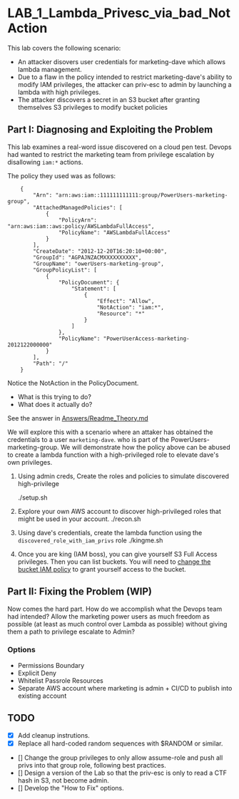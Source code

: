 # LAB_1_Lambda_Privesc_via_bad_NotAction

This lab covers the following scenario:

* An attacker disovers user credentials for marketing-dave which allows lambda management.
* Due to a flaw in the policy intended to restrict marketing-dave's ability to modify IAM privileges, the attacker can priv-esc to admin by launching a lambda with high privileges.
* The attacker discovers a secret in an S3 bucket after granting themselves S3 privileges to modify bucket policies

## Part I: Diagnosing and Exploiting the Problem

This lab examines a real-word issue discovered on a cloud pen test.
Devops had wanted to restrict the marketing team from privilege escalation by disallowing `iam:*` actions.

The policy they used was as follows:

        {
            "Arn": "arn:aws:iam::111111111111:group/PowerUsers-marketing-group",
            "AttachedManagedPolicies": [
                {
                    "PolicyArn": "arn:aws:iam::aws:policy/AWSLambdaFullAccess",
                    "PolicyName": "AWSLambdaFullAccess"
                }
            ],
            "CreateDate": "2012-12-20T16:20:10+00:00",
            "GroupId": "AGPAJNZACMXXXXXXXXXX",
            "GroupName": "owerUsers-marketing-group",
            "GroupPolicyList": [
                {
                    "PolicyDocument": {
                        "Statement": [
                            {
                                "Effect": "Allow",
                                "NotAction": "iam:*",
                                "Resource": "*"
                            }
                        ]
                    },
                    "PolicyName": "PowerUserAccess-marketing-2012122000000"
                }
            ],
            "Path": "/"
        }

Notice the NotAction in the PolicyDocument. 
* What is this trying to do? 
* What does it actually do?

See the answer in [Answers/Readme_Theory.md](Answers/Readme_Theory.md)


We will explore this with a scenario where an attaker has obtained the credentials to a user `marketing-dave`.
who is part of the PowerUsers-marketing-group. We will demonstrate how the policy above can be abused to
create a lambda function with a high-privileged role to elevate dave's own privileges.


1. Using admin creds, Create the roles and policies to simulate discovered high-privilege 

    ./setup.sh

2. Explore your own AWS account to discover high-privileged roles that might be used in your account.
   ./recon.sh

3. Using dave's credentials, create the lambda function using the `discovered_role_with_iam_privs` role
   ./kingme.sh

4. Once you are king (IAM boss), you can give yourself S3 Full Access privileges. Then you can list buckets.
You will need to [change the bucket IAM policy](https://aws.amazon.com/blogs/security/how-to-restrict-amazon-s3-bucket-access-to-a-specific-iam-role/) 
to grant yourself access to the bucket.


## Part II: Fixing the Problem (WIP)

Now comes the hard part. How do we accomplish what the Devops team had intended? Allow the marketing power users as
much freedom as possible (at least as much control over Lambda as possible) without giving them a path to privilege escalate to Admin?

### Options

* Permissions Boundary
* Explicit Deny
* Whitelist Passrole Resources
* Separate AWS account where marketing is admin + CI/CD to publish into existing account



## TODO
- [x] Add cleanup instrutions.
- [x] Replace all hard-coded random sequences with $RANDOM or similar. 
- [] Change the group privileges to only allow assume-role and push all privs into that group role, following best practices.
- [] Design a version of the Lab so that the priv-esc is only to read a CTF hash in S3, not become admin.
- [] Develop the "How to Fix" options.
